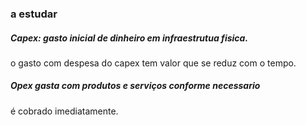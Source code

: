 ### a estudar

##### Capex: gasto inicial de dinheiro em infraestrutua fisica.

o gasto com despesa do capex tem valor que se reduz com o tempo.

##### Opex gasta com produtos e serviços conforme necessario

é cobrado imediatamente.
